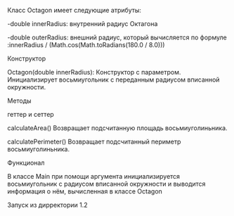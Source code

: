 Класс Octagon имеет следующие атрибуты:

-double innerRadius: внутренний радиус Октагона

-double outerRadius: внешний радиус, который вычисляется по формуле :innerRadius / (Math.cos(Math.toRadians(180.0 / 8.0))) 

Конструктор

Octagon(double innerRadius): Конструктор с параметром. Инициализирует восьмиугольник с переданным радиусом вписанной окружности.

Методы

геттер и сеттер

calculateArea() Возвращает подсчитанную площадь восьмиуголиньника.

calculatePerimeter() Возвращает подсчитанный периметр восьмиуголиньника.

Функционал

В классе Main при помощи аргумента инициализируется восьмиугольник с радиусом вписанной окружности и выводится информация о нём, вычисленная в классе Octagon

Запуск из дирректории 1.2

